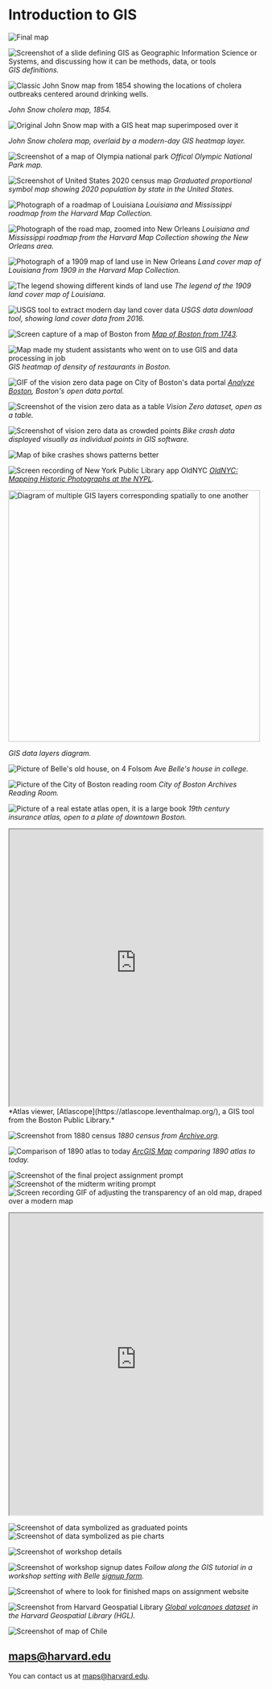 # Introduction to GIS

![Final map](media/the-map.png)

![Screenshot of a slide defining GIS as Geographic Information Science or Systems, and discussing how it can be methods, data, or tools](media/GIS-intro.png)
*GIS definitions.*

![Classic John Snow map from 1854 showing the locations of cholera outbreaks centered around drinking wells.](media/snow.jpeg)

*John Snow cholera map, 1854.*

![Original John Snow map with a GIS heat map superimposed over it](media/snow-gis.png)

*John Snow cholera map, overlaid by a modern-day GIS heatmap layer.*


![Screenshot of a map of Olympia national park](media/reference.png)
*Offical Olympic National Park map.*

![Screenshot of United States 2020 census map](media/thematic.png)
*Graduated proportional symbol map showing 2020 population by state in the United States.*

![Photograph of a roadmap of Louisiana](media/roadmap1.jpg)
*Louisiana and Mississippi roadmap from the Harvard Map Collection.*

![Photograph of the road map, zoomed into New Orleans](media/roadmap2.jpg)
*Louisiana and Mississippi roadmap from the Harvard Map Collection showing the New Orleans area.*


![Photograph of a 1909 map of land use in New Orleans](media/landuse.png)
*Land cover map of Louisiana from 1909 in the Harvard Map Collection.*


![The legend showing different kinds of land use](media/landuse-legend.png)
*The legend of the 1909 land cover map of Louisiana.*


![USGS tool to extract modern day land cover data](media/usgs.png)
*USGS data download tool, showing land cover data from 2016.*



![Screen capture of a map of Boston from ](media/boston.png)
*[Map of Boston from 1743](https://collections.leventhalmap.org/search/commonwealth:9s161952m).*

![Map made my student assistants who went on to use GIS and data processing in job](media/heatmap.png)
*GIS heatmap of density of restaurants in Boston.*

![GIF of the vision zero data page on City of Boston's data portal](media/vision0.gif)
*[Analyze Boston](https://data.boston.gov/group/geospatial), Boston's open data portal.*

![Screenshot of the vision zero data as a table](media/vision0-data.png)
*Vision Zero dataset, open as a table.*

![Screenshot of vision zero data as crowded points](media/vision0-points.png)
*Bike crash data displayed visually as individual points in GIS software.*

![Map of bike crashes shows patterns better](media/vision0-map.png)


![Screen recording of New York Public Library app OldNYC](media/oldnyc.gif)
*[OldNYC: Mapping Historic Photographs at the NYPL](https://www.oldnyc.org/).* 

<img src="media/layers.jpeg" alt="Diagram of multiple GIS layers corresponding spatially to one another" height="500">

*GIS data layers diagram.*

![Picture of Belle's old house, on 4 Folsom Ave](media/folsom.png)
*Belle's house in college.*

![Picture of the City of Boston reading room](media/reading-room.png)
*City of Boston Archives Reading Room.*

![Picture of a real estate atlas open, it is a large book](media/books.png)
*19th century insurance atlas, open to a plate of downtown Boston.*

<iframe width="100%" height="550" src="https://atlascope.leventhalmap.org/#view:embed$base:000$overlay:39999059010718$zoom:18.00$center:-7914725.872110603,5210447.532772563$mode:glass$pos:204"></iframe>
*Atlas viewer, [Atlascope](https://atlascope.leventhalmap.org/), a GIS tool from the Boston Public Library.*

![Screenshot from 1880 census](media/1880-census.png)
*1880 census from [Archive.org](https://archive.org/details/10thcensus0561unit/page/n45/mode/2up?view=theater).* 

![Comparison of 1890 atlas to today](media/swipe.png)
*[ArcGIS Map](https://harvard-cga.maps.arcgis.com/apps/webappviewer/index.html?id=4f084606c3f64df8a32ce2ad938a43f6) comparing 1890 atlas to today.* 

![Screenshot of the final project assignment prompt](media/final-project.png)
![Screenshot of the midterm writing prompt](media/midterm-prompt.png)
![Screen recording GIF of adjusting the transparency of an old map, draped over a modern map](media/poland-opacity.gif)
<iframe title="Interactive map of the Polish cities statistical data. Hovering over each city reveals information about the city." src="https://harvardmapcollection.github.io/classes/gened1140/fall-2022/assignment/demo/polish-cities/" width="100%" height="600px"></iframe>

![Screenshot of data symbolized as graduated points](media/symbols.png)
![Screenshot of data symbolized as pie charts](media/patterns.png)

![Screenshot of workshop details](media/eventbrite-1.png)

![Screenshot of workshop signup dates](media/eventbrite-2.png)
*Follow along the GIS tutorial in a workshop setting with Belle [signup form](https://www.eventbrite.com/e/gened-1140-gis-tutorial-tickets-420298884277).*

![Screenshot of where to look for finished maps on assignment website](media/browse-maps.png)

![Screenshot from Harvard Geospatial Library](media/volcanoes.png)
*[Global volcanoes dataset](https://hgl.harvard.edu/catalog/harvard-glb-volc) in the Harvard Geospatial Library (HGL).* 

![Screenshot of map of Chile](media/chile.png)

## maps@harvard.edu

You can contact us at [maps@harvard.edu](mailto:maps@harvard.edu).









